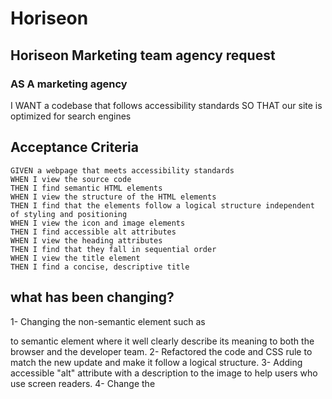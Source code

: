 # Horiseon
## Horiseon Marketing team agency request
### AS A marketing agency
I WANT a codebase that follows accessibility standards
SO THAT our site is optimized for search engines

## Acceptance Criteria

```
GIVEN a webpage that meets accessibility standards
WHEN I view the source code
THEN I find semantic HTML elements
WHEN I view the structure of the HTML elements
THEN I find that the elements follow a logical structure independent of styling and positioning
WHEN I view the icon and image elements
THEN I find accessible alt attributes
WHEN I view the heading attributes
THEN I find that they fall in sequential order
WHEN I view the title element
THEN I find a concise, descriptive title
```
## what has been changing?
1- Changing the non-semantic element such as <div> to semantic element where it well clearly describe its meaning to both the browser and the developer team. 
2- Refactored the code and CSS rule to match the new update and make it follow a logical structure. 
3- Adding accessible "alt" attribute with a description to the image to help users who use screen readers.
4- Change the <title>from a "website" to "Horiseon"
5- Fixing a broken link in the <nav> bar 

### Testing the website 
1- Broke down code to ensure the alt text is working.
2- Using accessibility settings to ensure the website supports all accessibility settings. 
3- Use the website before it has been deployed.  

### update for the future 
The website needs to be supported to different screen size 
  
## Github repo link 
https://github.com/Yasir19/Horiseon
  
 ## code link
git@github.com:Yasir19/Horiseon.git
  

## The Website Link 
https://yasir19.github.io/Horiseon/
